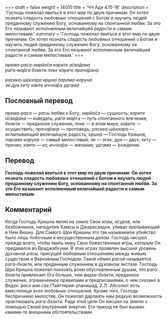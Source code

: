 +++
draft = false
weight = 14010
title = 'ЧЧ Ади 4.15-16'
description = 'Господь пожелал явиться в этот мир по двум причинам: Он хотел познать сладость любовных отношений с Богом и научить людей преданному служению Богу, основанному на спонтанной любви. За это Его называют исполненным величайшей радости и самым милостивым.'
summary = 'Господь пожелал явиться в этот мир по двум причинам: Он хотел познать сладость любовных отношений с Богом и научить людей преданному служению Богу, основанному на спонтанной любви. За это Его называют исполненным величайшей радости и самым милостивым.'
+++

_према-раса-нирйа̄са карите а̄сва̄дана  
ра̄га-ма̄рга бхакти локе карите прача̄ран̣а_

_расика-ш́екхара кр̣шн̣а парама-карун̣а  
эи дуи хету хаите иччха̄ра удгама_

## Пословный перевод

_према_\-_раса_ — _расы_ любви к Богу; _нирйа̄са_ — сущность; _карите_ _а̄сва̄дана_ — изведать; _ра̄га_\-_ма̄рга_ — путь спонтанного влечения; _бхакти_ — преданное служение; _локе_ — в этом мире; _карите_ — осуществить; _прача̄ран̣а_ — проповедь; _расика_\-_ш́екхара_ — испытывающий величайшую радость; _кр̣шн̣а_ — Господь Кришна; _парама_\-_карун̣а_ — самый милостивый; _эи_ — этих; _дуи_ — двух; _хету_ — причин; _хаите_ — из; _иччха̄ра_ — желания; _удгама_ — рождение.

## Перевод

**Господь пожелал явиться в этот мир по двум причинам: Он хотел познать сладость любовных отношений с Богом и научить людей преданному служению Богу, основанному на спонтанной любви. За это Его называют исполненным величайшей радости и самым милостивым.**

## Комментарий

Когда Господь Кришна являл на земле Свои игры, _асуров,_ или безбожников, наподобие Камсы и Джарасандхи, убивал пребывающий в Нем Вишну. Для Самого Шри Кришны это так называемое убийство было лишь побочным и несущественным делом. Господь нисшел прежде всего, чтобы явить миру Свои божественные игры, которым Он предавался во Враджабхуми. В этих играх проявлен высший уровень духовной _расы,_ присущей любовным отношениям между живым существом и Верховным Господом. Такой обмен _расой_ называется _рага-бхакти,_ или преданным служением в духовном экстазе. Господь Шри Кришна пожелал показать всем обусловленным душам, что _рага-бхакти_ привлекает Его больше, чем _видхи-бхакти,_ преданное служение, ограниченное правилами и предписаниями, о чем сказано в Ведах: _расо ваи сах̣_ (Тайттирия-упанишад, 2.7). Абсолют есть вместилище всех любовных отношений. Кроме того, Господь беспричинно милостив, Он пожелал даровать нам редкую возможность практиковать _рага-бхакти_. Ради этой цели Он нисшел на землю с помощью Своей внутренней энергии. Его приход не был вызван какими-то внешними обстоятельствами.
